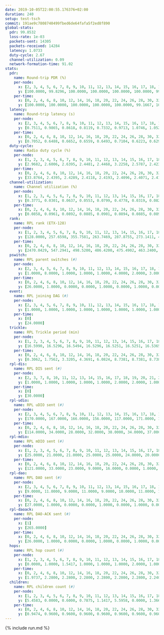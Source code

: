 ```yaml
---
date: 2019-10-05T22:00:55.176376+02:00
duration: 240
setup: test-tsch
commit: 191ae9c7808740499fbed6de64fafa5f2ed8f890
global-stats:
  pdr: 99.8532
  loss-rate: 1e-03
  packets-sent: 14305
  packets-received: 14284
  latency: 1.0733
  duty-cycle: 2.67
  channel-utilization: 0.09
  network-formation-time: 91.02
stats:
  pdr:
    name: Round-trip PDR (%)
    per-node:
      x: [2, 3, 4, 5, 6, 7, 8, 9, 10, 11, 12, 13, 14, 15, 16, 17, 18, 19, 20, 21, 22, 23, 24, 25]
      y: [100.0000, 99.8296, 100.0000, 100.0000, 100.0000, 100.0000, 99.8322, 99.1857, 100.0000, 100.0000, 100.0000, 100.0000, 100.0000, 99.6700, 100.0000, 99.6633, 99.8314, 99.6743, 99.8224, 99.8233, 99.5253, 100.0000, 99.8415, 99.8374]
    per-time:
      x: [0, 2, 4, 6, 8, 10, 12, 14, 16, 18, 20, 22, 24, 26, 28, 30, 32, 34, 36, 38, 40, 42, 44, 46, 48, 50, 52, 54, 56, 58, 60, 62, 64, 66, 68, 70, 72, 74, 76, 78, 80, 82, 84, 86, 88, 90, 92, 94, 96, 98, 100, 102, 104, 106, 108, 110, 112, 114, 116, 118, 120, 122, 124, 126, 128, 130, 132, 134, 136, 138, 140, 142, 144, 146, 148, 150, 152, 154, 156, 158, 160, 162, 164, 166, 168, 170, 172, 174, 176, 178, 180, 182, 184, 186, 188, 190, 192, 194, 196, 198, 200, 202, 204, 206, 208, 210, 212, 214, 216, 218, 220, 222, 224, 226, 228, 230, 232, 234, 236, 238]
      y: [100.0000, 100.0000, 100.0000, 100.0000, 100.0000, 99.1667, 100.0000, 99.1667, 100.0000, 100.0000, 100.0000, 100.0000, 100.0000, 99.1667, 100.0000, 98.3333, 99.1667, 99.1736, 99.1667, 100.0000, 100.0000, 100.0000, 100.0000, 96.6667, 100.0000, 98.3333, 100.0000, 100.0000, 100.0000, 100.0000, 100.0000, 99.1667, 100.0000, 100.0000, 100.0000, 100.0000, 100.0000, 100.0000, 100.0000, 99.1667, 100.0000, 100.0000, 99.1667, 100.0000, 100.0000, 100.0000, 100.0000, 99.1736, 100.0000, 100.0000, 100.0000, 100.0000, 100.0000, 100.0000, 100.0000, 100.0000, 100.0000, 100.0000, 100.0000, 100.0000, 100.0000, 100.0000, 100.0000, 100.0000, 100.0000, 100.0000, 100.0000, 100.0000, 100.0000, 100.0000, 100.0000, 100.0000, 100.0000, 100.0000, 100.0000, 99.1667, 100.0000, 100.0000, 100.0000, 100.0000, 100.0000, 100.0000, 100.0000, 100.0000, 100.0000, 100.0000, 100.0000, 100.0000, 100.0000, 100.0000, 100.0000, 100.0000, 100.0000, 100.0000, 100.0000, 100.0000, 100.0000, 100.0000, 100.0000, 100.0000, 99.1736, 99.1667, 100.0000, 100.0000, 100.0000, 100.0000, 100.0000, 100.0000, 100.0000, 100.0000, 100.0000, 100.0000, 100.0000, 100.0000, 100.0000, 100.0000, 100.0000, 100.0000, 100.0000, 100.0000]
  latency:
    name: Round-trip latency (s)
    per-node:
      x: [2, 3, 4, 5, 6, 7, 8, 9, 10, 11, 12, 13, 14, 15, 16, 17, 18, 19, 20, 21, 22, 23, 24, 25]
      y: [0.7511, 0.9865, 0.8618, 0.8119, 0.7332, 0.9713, 1.0746, 1.0520, 0.9716, 1.0378, 1.0159, 0.9368, 1.1057, 1.0359, 0.9308, 1.2824, 1.1240, 1.2245, 1.1657, 1.2066, 1.2747, 1.3478, 1.3567, 1.4562]
    per-time:
      x: [0, 2, 4, 6, 8, 10, 12, 14, 16, 18, 20, 22, 24, 26, 28, 30, 32, 34, 36, 38, 40, 42, 44, 46, 48, 50, 52, 54, 56, 58, 60, 62, 64, 66, 68, 70, 72, 74, 76, 78, 80, 82, 84, 86, 88, 90, 92, 94, 96, 98, 100, 102, 104, 106, 108, 110, 112, 114, 116, 118, 120, 122, 124, 126, 128, 130, 132, 134, 136, 138, 140, 142, 144, 146, 148, 150, 152, 154, 156, 158, 160, 162, 164, 166, 168, 170, 172, 174, 176, 178, 180, 182, 184, 186, 188, 190, 192, 194, 196, 198, 200, 202, 204, 206, 208, 210, 212, 214, 216, 218, 220, 222, 224, 226, 228, 230, 232, 234, 236, 238]
      y: [0.7052, 0.6488, 0.6652, 0.6559, 0.6493, 0.7104, 0.6223, 0.6296, 0.6191, 0.6732, 0.6336, 0.6049, 0.6816, 0.7331, 0.6733, 0.6913, 0.6605, 0.6590, 0.6974, 0.7563, 0.6921, 0.7007, 0.7920, 0.7769, 0.6855, 0.7405, 0.6785, 0.7162, 0.8175, 0.8348, 0.6912, 0.6703, 0.5957, 0.5754, 0.6060, 0.7331, 0.8030, 0.6683, 0.6579, 0.6725, 0.6465, 0.6653, 0.6441, 0.6609, 0.7330, 0.6629, 0.6569, 0.7019, 0.6990, 0.6756, 0.6528, 0.6977, 0.6501, 0.8422, 0.8355, 0.8121, 0.6474, 0.7283, 0.6766, 1.0317, 1.3075, 1.0157, 0.8965, 0.8449, 0.6900, 1.0579, 1.4678, 1.4763, 1.2163, 0.9711, 0.8110, 1.2004, 1.5461, 1.5198, 1.5002, 1.4465, 1.2119, 1.2012, 1.5797, 1.5463, 1.5688, 1.6223, 1.4968, 1.4792, 1.5639, 1.5341, 1.6295, 1.6150, 1.5799, 1.5610, 1.5769, 1.5846, 1.5702, 1.5870, 1.5894, 1.5943, 1.5598, 1.5722, 1.5476, 1.6097, 1.6248, 1.6012, 1.5794, 1.5686, 1.5980, 1.5246, 1.6113, 1.5778, 1.5498, 1.5170, 1.5407, 1.5458, 1.5602, 1.6179, 1.5401, 1.5637, 1.5957, 1.5634, 1.5632, 1.5236]
  duty-cycle:
    name: Radio duty cycle (%)
    per-node:
      x: [1, 2, 3, 4, 5, 6, 7, 8, 9, 10, 11, 12, 13, 14, 15, 16, 17, 18, 19, 20, 21, 22, 23, 24, 25]
      y: [2.9682, 2.6006, 2.6395, 2.4481, 2.4468, 3.2258, 2.5787, 2.4239, 2.4368, 2.4501, 2.6354, 2.6848, 2.7172, 2.6184, 2.6051, 2.7842, 2.5884, 2.6527, 2.7349, 2.7388, 2.8268, 2.6392, 2.7201, 2.7064, 2.8505]
    per-time:
      x: [0, 2, 4, 6, 8, 10, 12, 14, 16, 18, 20, 22, 24, 26, 28, 30, 32, 34, 36, 38, 40, 42, 44, 46, 48, 50, 52, 54, 56, 58, 60, 62, 64, 66, 68, 70, 72, 74, 76, 78, 80, 82, 84, 86, 88, 90, 92, 94, 96, 98, 100, 102, 104, 106, 108, 110, 112, 114, 116, 118, 120, 122, 124, 126, 128, 130, 132, 134, 136, 138, 140, 142, 144, 146, 148, 150, 152, 154, 156, 158, 160, 162, 164, 166, 168, 170, 172, 174, 176, 178, 180, 182, 184, 186, 188, 190, 192, 194, 196, 198, 200, 202, 204, 206, 208, 210, 212, 214, 216, 218, 220, 222, 224, 226, 228, 230, 232, 234, 236, 238]
      y: [33.8764, 2.4395, 2.4289, 2.4118, 2.4193, 2.4096, 2.4071, 2.4127, 2.4027, 2.3947, 2.4055, 2.3971, 2.4057, 2.4118, 2.4400, 2.4112, 2.4228, 2.4237, 2.3998, 2.4153, 2.4225, 2.4241, 2.4279, 2.4409, 2.4265, 2.4148, 2.4236, 2.4141, 2.4291, 2.4486, 2.4380, 2.4200, 2.4213, 2.3964, 2.3972, 2.4013, 2.4126, 2.4194, 2.3961, 2.4051, 2.4147, 2.4029, 2.4010, 2.4015, 2.3909, 2.4108, 2.4035, 2.4084, 2.4207, 2.4008, 2.4102, 2.4103, 2.4001, 2.3929, 2.3955, 2.3930, 2.4077, 2.4083, 2.4147, 2.4044, 2.3976, 2.4024, 2.4011, 2.4007, 2.4018, 2.4020, 2.4022, 2.4030, 2.4055, 2.4066, 2.4063, 2.4105, 2.4052, 2.3935, 2.3863, 2.3945, 2.3930, 2.4041, 2.3916, 2.3883, 2.3913, 2.3994, 2.4090, 2.4053, 2.3970, 2.3948, 2.4173, 2.4074, 2.3986, 2.3966, 2.4009, 2.3856, 2.4062, 2.3910, 2.3990, 2.4101, 2.3909, 2.3942, 2.3896, 2.3924, 2.4152, 2.4161, 2.4175, 2.4113, 2.3889, 2.4081, 2.3944, 2.4031, 2.4016, 2.3910, 2.3912, 2.3991, 2.4009, 2.4055, 2.4187, 2.3979, 2.4071, 2.4004, 2.4080, 2.4066]
  channel-utilization:
    name: Channel utilization (%)
    per-node:
      x: [1, 2, 3, 4, 5, 6, 7, 8, 9, 10, 11, 12, 13, 14, 15, 16, 17, 18, 19, 20, 21, 22, 23, 24, 25]
      y: [0.3771, 0.0301, 0.0637, 0.0553, 0.0799, 0.4778, 0.0319, 0.0827, 0.0335, 0.0366, 0.0345, 0.0447, 0.1712, 0.0312, 0.0784, 0.1341, 0.0347, 0.0672, 0.0462, 0.0481, 0.0560, 0.0511, 0.0324, 0.0320, 0.0331]
    per-time:
      x: [0, 2, 4, 6, 8, 10, 12, 14, 16, 18, 20, 22, 24, 26, 28, 30, 32, 34, 36, 38, 40, 42, 44, 46, 48, 50, 52, 54, 56, 58, 60, 62, 64, 66, 68, 70, 72, 74, 76, 78, 80, 82, 84, 86, 88, 90, 92, 94, 96, 98, 100, 102, 104, 106, 108, 110, 112, 114, 116, 118, 120, 122, 124, 126, 128, 130, 132, 134, 136, 138, 140, 142, 144, 146, 148, 150, 152, 154, 156, 158, 160, 162, 164, 166, 168, 170, 172, 174, 176, 178, 180, 182, 184, 186, 188, 190, 192, 194, 196, 198, 200, 202, 204, 206, 208, 210, 212, 214, 216, 218, 220, 222, 224, 226, 228, 230, 232, 234, 236, 238]
      y: [0.0858, 0.0961, 0.0892, 0.0885, 0.0901, 0.0894, 0.0885, 0.0892, 0.0820, 0.0812, 0.0878, 0.0837, 0.0876, 0.0903, 0.1019, 0.0890, 0.0955, 0.0935, 0.0846, 0.0934, 0.0939, 0.0953, 0.0964, 0.1055, 0.0959, 0.0904, 0.0932, 0.0900, 0.0977, 0.1075, 0.1001, 0.0914, 0.0924, 0.0815, 0.0825, 0.0817, 0.0901, 0.0939, 0.0817, 0.0869, 0.0897, 0.0851, 0.0850, 0.0820, 0.0810, 0.0897, 0.0847, 0.0877, 0.0909, 0.0816, 0.0871, 0.0858, 0.0826, 0.0800, 0.0813, 0.0790, 0.0873, 0.0852, 0.0889, 0.0835, 0.0823, 0.0842, 0.0834, 0.0847, 0.0841, 0.0832, 0.0843, 0.0831, 0.0858, 0.0841, 0.0846, 0.0895, 0.0865, 0.0821, 0.0777, 0.0801, 0.0793, 0.0834, 0.0798, 0.0798, 0.0793, 0.0840, 0.0880, 0.0870, 0.0795, 0.0800, 0.0911, 0.0868, 0.0847, 0.0824, 0.0867, 0.0803, 0.0869, 0.0796, 0.0835, 0.0882, 0.0787, 0.0829, 0.0808, 0.0813, 0.0937, 0.0902, 0.0904, 0.0867, 0.0787, 0.0883, 0.0827, 0.0850, 0.0847, 0.0820, 0.0784, 0.0832, 0.0823, 0.0862, 0.0945, 0.0837, 0.0875, 0.0869, 0.0865, 0.0858]
  rank:
    name: RPL rank (ETX-128)
    per-node:
      x: [1, 2, 3, 4, 5, 6, 7, 8, 9, 10, 11, 12, 13, 14, 15, 16, 17, 18, 19, 20, 21, 22, 23, 24, 25]
      y: [128.0000, 257.6598, 355.7581, 263.7469, 287.8755, 273.1411, 404.5410, 347.2851, 485.8683, 428.8770, 720.7438, 437.0082, 439.8683, 531.2186, 452.8683, 439.4362, 552.5587, 861.1250, 583.5668, 617.2582, 621.7571, 623.3482, 727.5156, 727.2400, 727.5223]
    per-time:
      x: [0, 2, 4, 6, 8, 10, 12, 14, 16, 18, 20, 22, 24, 26, 28, 30, 32, 34, 36, 38, 40, 42, 44, 46, 48, 50, 52, 54, 56, 58, 60, 62, 64, 66, 68, 70, 72, 74, 76, 78, 80, 82, 84, 86, 88, 90, 92, 94, 96, 98, 100, 102, 104, 106, 108, 110, 112, 114, 116, 118, 120, 122, 124, 126, 128, 130, 132, 134, 136, 138, 140, 142, 144, 146, 148, 150, 152, 154, 156, 158, 160, 162, 164, 166, 168, 170, 172, 174, 176, 178, 180, 182, 184, 186, 188, 190, 192, 194, 196, 198, 200, 202, 204, 206, 208, 210, 212, 214, 216, 218, 220, 222, 224, 226, 228, 230, 232, 234, 236, 238]
      y: [2470.0429, 547.2941, 498.5200, 486.4200, 475.4902, 463.2400, 485.3333, 532.7400, 520.2400, 515.8400, 514.8600, 531.0192, 530.6415, 523.0769, 515.0000, 527.5800, 533.4528, 542.3462, 553.4600, 550.7358, 538.3529, 536.3269, 537.1111, 542.8846, 545.3137, 529.8600, 529.0600, 520.9020, 518.9608, 531.2830, 514.7593, 517.3269, 513.0600, 505.0600, 498.2400, 488.4314, 490.6863, 489.2885, 493.9800, 490.9400, 488.1154, 478.5000, 466.7500, 473.3000, 469.0600, 468.9800, 473.0784, 469.2308, 465.2353, 458.4400, 461.6200, 461.1200, 448.8800, 447.8800, 444.7400, 447.2000, 458.0769, 449.4400, 447.5800, 442.3600, 438.5200, 438.7000, 446.5882, 443.9216, 442.7059, 438.3529, 438.6800, 433.1000, 442.8200, 436.7400, 434.8039, 438.2885, 435.9608, 428.2941, 426.2400, 431.0196, 437.1000, 437.0600, 437.1000, 435.5600, 434.4200, 441.7115, 443.9808, 437.5294, 433.7400, 436.5000, 435.8039, 435.1765, 438.4118, 438.0000, 435.4902, 437.0800, 431.9038, 429.2600, 428.9600, 472.4528, 470.4000, 473.6000, 473.4400, 479.7647, 485.0702, 457.9615, 462.5400, 461.2200, 459.6400, 465.2745, 458.0784, 458.4038, 454.4000, 449.2549, 444.5000, 438.4314, 432.5800, 429.4600, 437.6000, 438.8824, 433.6538, 427.2400, 427.3529, 427.9020]
  pswitch:
    name: RPL parent switches (#)
    per-node:
      x: [2, 3, 4, 5, 6, 7, 8, 9, 10, 11, 12, 13, 14, 15, 16, 17, 18, 19, 20, 21, 22, 23, 24, 25]
      y: [1.0000, 8.0000, 1.0000, 1.0000, 1.0000, 4.0000, 2.0000, 3.0000, 4.0000, 2.0000, 4.0000, 3.0000, 7.0000, 3.0000, 3.0000, 7.0000, 8.0000, 8.0000, 5.0000, 8.0000, 7.0000, 17.0000, 11.0000, 8.0000]
    per-time:
      x: [0, 2, 4, 6, 8, 10, 12, 14, 16, 18, 20, 22, 24, 26, 28, 30, 32, 34, 36, 38, 40, 42, 44, 46, 48, 50, 52, 54, 56, 58, 60, 62, 64, 66, 68, 70, 72, 74, 76, 78, 80, 82, 84, 86, 88, 90, 92, 94, 96, 98, 100, 102, 104, 106, 108, 110, 112, 114, 116, 118, 120, 122, 124, 126, 128, 130, 132, 134, 136, 138, 140, 142, 144, 146, 148, 150, 152, 154, 156, 158, 160, 162, 164, 166, 168, 170, 172, 174, 176, 178, 180, 182, 184, 186, 188, 190, 192, 194, 196, 198, 200, 202, 204, 206, 208, 210, 212, 214, 216, 218, 220, 222, 224, 226, 228, 230, 232, 234, 236, 238]
      y: [26.0000, 1.0000, 0.0000, 0.0000, 1.0000, 0.0000, 1.0000, 0.0000, 0.0000, 0.0000, 0.0000, 2.0000, 3.0000, 2.0000, 1.0000, 0.0000, 3.0000, 2.0000, 0.0000, 3.0000, 1.0000, 2.0000, 4.0000, 2.0000, 1.0000, 0.0000, 0.0000, 1.0000, 1.0000, 3.0000, 4.0000, 2.0000, 0.0000, 0.0000, 0.0000, 1.0000, 1.0000, 2.0000, 0.0000, 0.0000, 2.0000, 0.0000, 2.0000, 0.0000, 0.0000, 0.0000, 1.0000, 2.0000, 1.0000, 0.0000, 0.0000, 0.0000, 0.0000, 0.0000, 0.0000, 0.0000, 2.0000, 0.0000, 0.0000, 0.0000, 0.0000, 0.0000, 1.0000, 1.0000, 1.0000, 1.0000, 0.0000, 0.0000, 0.0000, 0.0000, 1.0000, 2.0000, 1.0000, 1.0000, 0.0000, 1.0000, 0.0000, 0.0000, 0.0000, 0.0000, 0.0000, 2.0000, 2.0000, 1.0000, 0.0000, 0.0000, 1.0000, 1.0000, 1.0000, 1.0000, 1.0000, 0.0000, 2.0000, 0.0000, 0.0000, 3.0000, 0.0000, 0.0000, 0.0000, 1.0000, 7.0000, 2.0000, 0.0000, 0.0000, 0.0000, 1.0000, 1.0000, 2.0000, 0.0000, 1.0000, 0.0000, 1.0000, 0.0000, 0.0000, 0.0000, 1.0000, 2.0000, 0.0000, 1.0000, 1.0000]
  event:
    name: RPL joining DAG (#)
    per-node:
      x: [2, 3, 4, 5, 6, 7, 8, 9, 10, 11, 12, 13, 14, 15, 16, 17, 18, 19, 20, 21, 22, 23, 24, 25]
      y: [1.0000, 1.0000, 1.0000, 1.0000, 1.0000, 1.0000, 1.0000, 1.0000, 1.0000, 1.0000, 1.0000, 1.0000, 1.0000, 1.0000, 1.0000, 1.0000, 1.0000, 1.0000, 1.0000, 1.0000, 1.0000, 1.0000, 1.0000, 1.0000]
    per-time:
      x: [0]
      y: [24.0000]
  trickle:
    name: RPL Trickle period (min)
    per-node:
      x: [1, 2, 3, 4, 5, 6, 7, 8, 9, 10, 11, 12, 13, 14, 15, 16, 17, 18, 19, 20, 21, 22, 23, 24, 25]
      y: [16.5990, 16.5296, 16.5494, 16.5296, 16.5251, 16.5251, 16.5365, 16.4720, 16.5380, 16.5418, 16.5262, 16.5340, 16.5306, 16.5454, 16.5312, 16.5301, 16.4796, 16.5492, 16.5985, 16.6056, 16.5631, 16.4923, 16.5621, 16.6090, 16.5985]
    per-time:
      x: [0, 2, 4, 6, 8, 10, 12, 14, 16, 18, 20, 22, 24, 26, 28, 30, 32, 34, 36, 38, 40, 42, 44, 46, 48, 50, 52, 54, 56, 58, 60, 62, 64, 66, 68, 70, 72, 74, 76, 78, 80, 82, 84, 86, 88, 90, 92, 94, 96, 98, 100, 102, 104, 106, 108, 110, 112, 114, 116, 118, 120, 122, 124, 126, 128, 130, 132, 134, 136, 138, 140, 142, 144, 146, 148, 150, 152, 154, 156, 158, 160, 162, 164, 166, 168, 170, 172, 174, 176, 178, 180, 182, 184, 186, 188, 190, 192, 194, 196, 198, 200, 202, 204, 206, 208, 210, 212, 214, 216, 218, 220, 222, 224, 226, 228, 230, 232, 234, 236, 238]
      y: [0.3062, 1.7562, 3.3205, 4.3691, 6.0824, 8.7381, 8.7381, 8.7381, 8.7381, 17.4763, 17.4763, 17.4763, 17.4763, 17.4763, 17.4763, 17.4763, 17.4763, 17.4763, 17.4763, 17.4763, 17.4763, 17.4763, 17.4763, 17.4763, 17.4763, 17.4763, 17.4763, 17.4763, 17.4763, 17.4763, 17.4763, 17.4763, 17.4763, 17.4763, 17.4763, 17.4763, 17.4763, 17.4763, 17.4763, 17.4763, 17.4763, 17.4763, 17.4763, 17.4763, 17.4763, 17.4763, 17.4763, 17.4763, 17.4763, 17.4763, 17.4763, 17.4763, 17.4763, 17.4763, 17.4763, 17.4763, 17.4763, 17.4763, 17.4763, 17.4763, 17.4763, 17.4763, 17.4763, 17.4763, 17.4763, 17.4763, 17.4763, 17.4763, 17.4763, 17.4763, 17.4763, 17.4763, 17.4763, 17.4763, 17.4763, 17.4763, 17.4763, 17.4763, 17.4763, 17.4763, 17.4763, 17.4763, 17.4763, 17.4763, 17.4763, 17.4763, 17.4763, 17.4763, 17.4763, 17.4763, 17.4763, 17.4763, 17.4763, 17.4763, 17.4763, 17.4763, 17.4763, 17.4763, 17.4763, 17.4763, 17.4763, 17.4763, 17.4763, 17.4763, 17.4763, 17.4763, 17.4763, 17.4763, 17.4763, 17.4763, 17.4763, 17.4763, 17.4763, 17.4763, 17.4763, 17.4763, 17.4763, 17.4763, 17.4763, 17.4763]
  rpl-dis:
    name: RPL DIS sent (#)
    per-node:
      x: [2, 3, 7, 8, 10, 11, 12, 13, 14, 15, 16, 17, 18, 19, 20, 21, 22, 23, 24, 25]
      y: [1.0000, 1.0000, 1.0000, 1.0000, 1.0000, 2.0000, 2.0000, 1.0000, 1.0000, 1.0000, 1.0000, 1.0000, 2.0000, 2.0000, 2.0000, 2.0000, 1.0000, 2.0000, 3.0000, 2.0000]
    per-time:
      x: [0]
      y: [30.0000]
  rpl-udio:
    name: RPL uDIO sent (#)
    per-node:
      x: [2, 3, 4, 5, 6, 7, 8, 9, 10, 11, 12, 13, 14, 15, 16, 17, 18, 19, 20, 21, 22, 23, 24, 25]
      y: [170.0000, 167.0000, 166.0000, 156.0000, 117.0000, 171.0000, 165.0000, 162.0000, 161.0000, 159.0000, 160.0000, 166.0000, 165.0000, 163.0000, 166.0000, 172.0000, 168.0000, 170.0000, 167.0000, 166.0000, 165.0000, 178.0000, 170.0000, 166.0000]
    per-time:
      x: [0, 2, 4, 6, 8, 10, 12, 14, 16, 18, 20, 22, 24, 26, 28, 30, 32, 34, 36, 38, 40, 42, 44, 46, 48, 50, 52, 54, 56, 58, 60, 62, 64, 66, 68, 70, 72, 74, 76, 78, 80, 82, 84, 86, 88, 90, 92, 94, 96, 98, 100, 102, 104, 106, 108, 110, 112, 114, 116, 118, 120, 122, 124, 126, 128, 130, 132, 134, 136, 138, 140, 142, 144, 146, 148, 150, 152, 154, 156, 158, 160, 162, 164, 166, 168, 170, 172, 174, 176, 178, 180, 182, 184, 186, 188, 190, 192, 194, 196, 198, 200, 202, 204, 206, 208, 210, 212, 214, 216, 218, 220, 222, 224, 226, 228, 230, 232, 234, 236, 238, 240]
      y: [114.0000, 34.0000, 28.0000, 32.0000, 38.0000, 34.0000, 37.0000, 34.0000, 36.0000, 34.0000, 31.0000, 37.0000, 29.0000, 31.0000, 32.0000, 33.0000, 32.0000, 42.0000, 30.0000, 28.0000, 30.0000, 32.0000, 36.0000, 32.0000, 33.0000, 31.0000, 33.0000, 30.0000, 26.0000, 30.0000, 37.0000, 33.0000, 34.0000, 29.0000, 31.0000, 28.0000, 32.0000, 30.0000, 30.0000, 34.0000, 32.0000, 32.0000, 31.0000, 34.0000, 31.0000, 35.0000, 35.0000, 32.0000, 30.0000, 35.0000, 29.0000, 35.0000, 32.0000, 30.0000, 32.0000, 36.0000, 29.0000, 35.0000, 26.0000, 34.0000, 31.0000, 32.0000, 31.0000, 32.0000, 35.0000, 28.0000, 30.0000, 32.0000, 34.0000, 30.0000, 28.0000, 34.0000, 34.0000, 30.0000, 32.0000, 32.0000, 32.0000, 32.0000, 30.0000, 32.0000, 33.0000, 30.0000, 32.0000, 29.0000, 37.0000, 31.0000, 34.0000, 31.0000, 26.0000, 31.0000, 34.0000, 33.0000, 33.0000, 27.0000, 30.0000, 47.0000, 28.0000, 31.0000, 32.0000, 28.0000, 34.0000, 34.0000, 35.0000, 29.0000, 31.0000, 33.0000, 33.0000, 34.0000, 32.0000, 34.0000, 29.0000, 37.0000, 36.0000, 30.0000, 29.0000, 29.0000, 29.0000, 31.0000, 34.0000, 33.0000, 0.0000]
  rpl-mdio:
    name: RPL mDIO sent (#)
    per-node:
      x: [1, 2, 3, 4, 5, 6, 7, 8, 9, 10, 11, 12, 13, 14, 15, 16, 17, 18, 19, 20, 21, 22, 23, 24, 25]
      y: [25.0000, 21.0000, 21.0000, 25.0000, 25.0000, 24.0000, 20.0000, 20.0000, 21.0000, 20.0000, 20.0000, 21.0000, 23.0000, 20.0000, 22.0000, 22.0000, 22.0000, 22.0000, 21.0000, 20.0000, 20.0000, 23.0000, 21.0000, 20.0000, 20.0000]
    per-time:
      x: [0, 2, 4, 6, 8, 10, 12, 14, 16, 18, 20, 22, 24, 26, 28, 30, 32, 34, 36, 38, 40, 42, 44, 46, 48, 50, 52, 54, 56, 58, 60, 62, 64, 66, 68, 70, 72, 74, 76, 78, 80, 82, 84, 86, 88, 90, 92, 94, 96, 98, 100, 102, 104, 106, 108, 110, 112, 114, 116, 118, 120, 122, 124, 126, 128, 130, 132, 134, 136, 138, 140, 142, 144, 146, 148, 150, 152, 154, 156, 158, 160, 162, 164, 166, 168, 170, 172, 174, 176, 178, 180, 182, 184, 186, 188, 190, 192, 194, 196, 198, 200, 202, 204, 206, 208, 210, 212, 214, 216, 218, 220, 222, 224, 226, 228, 230, 232, 234, 236, 238]
      y: [121.0000, 33.0000, 23.0000, 9.0000, 16.0000, 0.0000, 1.0000, 11.0000, 9.0000, 4.0000, 0.0000, 0.0000, 0.0000, 1.0000, 8.0000, 5.0000, 6.0000, 5.0000, 0.0000, 0.0000, 0.0000, 0.0000, 5.0000, 2.0000, 9.0000, 5.0000, 4.0000, 0.0000, 0.0000, 0.0000, 0.0000, 5.0000, 7.0000, 4.0000, 4.0000, 5.0000, 0.0000, 0.0000, 0.0000, 2.0000, 5.0000, 4.0000, 6.0000, 8.0000, 0.0000, 0.0000, 0.0000, 0.0000, 7.0000, 4.0000, 2.0000, 8.0000, 4.0000, 0.0000, 0.0000, 0.0000, 0.0000, 9.0000, 5.0000, 8.0000, 1.0000, 2.0000, 0.0000, 0.0000, 0.0000, 2.0000, 5.0000, 6.0000, 4.0000, 6.0000, 2.0000, 0.0000, 0.0000, 0.0000, 2.0000, 5.0000, 7.0000, 8.0000, 2.0000, 1.0000, 0.0000, 0.0000, 0.0000, 4.0000, 9.0000, 6.0000, 4.0000, 2.0000, 0.0000, 0.0000, 0.0000, 0.0000, 6.0000, 2.0000, 6.0000, 9.0000, 2.0000, 0.0000, 0.0000, 0.0000, 0.0000, 9.0000, 7.0000, 6.0000, 3.0000, 0.0000, 0.0000, 0.0000, 0.0000, 1.0000, 5.0000, 6.0000, 7.0000, 6.0000, 0.0000, 0.0000, 0.0000, 0.0000, 5.0000, 7.0000]
  rpl-dao:
    name: RPL DAO sent (#)
    per-node:
      x: [2, 3, 4, 5, 6, 7, 8, 9, 10, 11, 12, 13, 14, 15, 16, 17, 18, 19, 20, 21, 22, 23, 24, 25]
      y: [9.0000, 11.0000, 9.0000, 11.0000, 9.0000, 10.0000, 11.0000, 11.0000, 10.0000, 10.0000, 10.0000, 10.0000, 11.0000, 10.0000, 10.0000, 13.0000, 12.0000, 12.0000, 11.0000, 12.0000, 12.0000, 18.0000, 15.0000, 13.0000]
    per-time:
      x: [0, 2, 4, 6, 8, 10, 12, 14, 16, 18, 20, 22, 24, 26, 28, 30, 32, 34, 36, 38, 40, 42, 44, 46, 48, 50, 52, 54, 56, 58, 60, 62, 64, 66, 68, 70, 72, 74, 76, 78, 80, 82, 84, 86, 88, 90, 92, 94, 96, 98, 100, 102, 104, 106, 108, 110, 112, 114, 116, 118, 120, 122, 124, 126, 128, 130, 132, 134, 136, 138, 140, 142, 144, 146, 148, 150, 152, 154, 156, 158, 160, 162, 164, 166, 168, 170, 172, 174, 176, 178, 180, 182, 184, 186, 188, 190, 192, 194, 196, 198, 200, 202, 204, 206, 208, 210, 212, 214, 216, 218, 220, 222, 224, 226, 228, 230, 232, 234, 236, 238, 240]
      y: [27.0000, 1.0000, 0.0000, 0.0000, 1.0000, 0.0000, 1.0000, 0.0000, 0.0000, 0.0000, 0.0000, 2.0000, 3.0000, 2.0000, 19.0000, 0.0000, 3.0000, 2.0000, 0.0000, 3.0000, 1.0000, 2.0000, 3.0000, 2.0000, 1.0000, 0.0000, 1.0000, 1.0000, 9.0000, 4.0000, 3.0000, 2.0000, 0.0000, 0.0000, 1.0000, 1.0000, 1.0000, 5.0000, 1.0000, 0.0000, 2.0000, 0.0000, 8.0000, 6.0000, 1.0000, 2.0000, 1.0000, 2.0000, 2.0000, 0.0000, 1.0000, 0.0000, 1.0000, 0.0000, 2.0000, 0.0000, 5.0000, 9.0000, 1.0000, 3.0000, 0.0000, 0.0000, 2.0000, 2.0000, 2.0000, 1.0000, 1.0000, 0.0000, 2.0000, 0.0000, 5.0000, 8.0000, 3.0000, 3.0000, 1.0000, 1.0000, 0.0000, 1.0000, 1.0000, 1.0000, 0.0000, 3.0000, 2.0000, 2.0000, 0.0000, 7.0000, 5.0000, 3.0000, 3.0000, 1.0000, 1.0000, 0.0000, 2.0000, 1.0000, 0.0000, 4.0000, 0.0000, 2.0000, 0.0000, 6.0000, 11.0000, 3.0000, 2.0000, 0.0000, 0.0000, 1.0000, 1.0000, 3.0000, 0.0000, 2.0000, 0.0000, 1.0000, 0.0000, 6.0000, 5.0000, 4.0000, 5.0000, 0.0000, 1.0000, 1.0000, 0.0000]
  rpl-daoack:
    name: RPL DAO-ACK sent (#)
    per-node:
      x: [1]
      y: [265.0000]
    per-time:
      x: [0, 2, 4, 6, 8, 10, 12, 14, 16, 18, 20, 22, 24, 26, 28, 30, 32, 34, 36, 38, 40, 42, 44, 46, 48, 50, 52, 54, 56, 58, 60, 62, 64, 66, 68, 70, 72, 74, 76, 78, 80, 82, 84, 86, 88, 90, 92, 94, 96, 98, 100, 102, 104, 106, 108, 110, 112, 114, 116, 118, 120, 122, 124, 126, 128, 130, 132, 134, 136, 138, 140, 142, 144, 146, 148, 150, 152, 154, 156, 158, 160, 162, 164, 166, 168, 170, 172, 174, 176, 178, 180, 182, 184, 186, 188, 190, 192, 194, 196, 198, 200, 202, 204, 206, 208, 210, 212, 214, 216, 218, 220, 222, 224, 226, 228, 230, 232, 234, 236, 238, 240]
      y: [26.0000, 1.0000, 0.0000, 0.0000, 1.0000, 0.0000, 1.0000, 0.0000, 0.0000, 0.0000, 0.0000, 2.0000, 3.0000, 2.0000, 18.0000, 0.0000, 3.0000, 2.0000, 0.0000, 3.0000, 1.0000, 2.0000, 3.0000, 2.0000, 1.0000, 0.0000, 1.0000, 1.0000, 9.0000, 4.0000, 3.0000, 2.0000, 0.0000, 0.0000, 1.0000, 1.0000, 1.0000, 5.0000, 1.0000, 0.0000, 2.0000, 0.0000, 7.0000, 6.0000, 1.0000, 2.0000, 1.0000, 2.0000, 2.0000, 0.0000, 1.0000, 0.0000, 1.0000, 0.0000, 2.0000, 0.0000, 5.0000, 9.0000, 1.0000, 3.0000, 0.0000, 0.0000, 2.0000, 2.0000, 2.0000, 1.0000, 1.0000, 0.0000, 2.0000, 0.0000, 5.0000, 8.0000, 3.0000, 3.0000, 1.0000, 1.0000, 0.0000, 1.0000, 1.0000, 1.0000, 0.0000, 3.0000, 2.0000, 2.0000, 0.0000, 7.0000, 5.0000, 3.0000, 3.0000, 1.0000, 1.0000, 0.0000, 2.0000, 1.0000, 0.0000, 4.0000, 0.0000, 2.0000, 0.0000, 6.0000, 10.0000, 3.0000, 2.0000, 0.0000, 0.0000, 1.0000, 1.0000, 3.0000, 0.0000, 2.0000, 0.0000, 1.0000, 0.0000, 6.0000, 4.0000, 4.0000, 5.0000, 0.0000, 1.0000, 1.0000, 0.0000]
  hops:
    name: RPL hop count (#)
    per-node:
      x: [1, 2, 3, 4, 5, 6, 7, 8, 9, 10, 11, 12, 13, 14, 15, 16, 17, 18, 19, 20, 21, 22, 23, 24, 25]
      y: [0.0000, 1.0000, 1.5417, 1.0000, 1.0000, 1.0000, 2.0000, 1.0000, 2.0000, 2.0000, 2.0000, 2.0000, 2.0958, 2.3431, 2.0000, 2.0962, 2.6083, 3.0711, 3.0126, 3.1088, 3.1506, 3.1130, 4.0167, 4.0167, 4.0209]
    per-time:
      x: [0, 2, 4, 6, 8, 10, 12, 14, 16, 18, 20, 22, 24, 26, 28, 30, 32, 34, 36, 38, 40, 42, 44, 46, 48, 50, 52, 54, 56, 58, 60, 62, 64, 66, 68, 70, 72, 74, 76, 78, 80, 82, 84, 86, 88, 90, 92, 94, 96, 98, 100, 102, 104, 106, 108, 110, 112, 114, 116, 118, 120, 122, 124, 126, 128, 130, 132, 134, 136, 138, 140, 142, 144, 146, 148, 150, 152, 154, 156, 158, 160, 162, 164, 166, 168, 170, 172, 174, 176, 178, 180, 182, 184, 186, 188, 190, 192, 194, 196, 198, 200, 202, 204, 206, 208, 210, 212, 214, 216, 218, 220, 222, 224, 226, 228, 230, 232, 234, 236, 238]
      y: [1.9737, 2.2800, 2.2800, 2.2800, 2.2800, 2.2800, 2.2800, 2.2400, 2.2400, 2.2400, 2.2400, 2.2400, 2.2400, 2.2400, 2.2400, 2.2400, 2.2400, 2.2400, 2.2400, 2.3400, 2.4000, 2.3600, 2.4200, 2.4600, 2.4000, 2.4000, 2.4000, 2.4000, 2.4000, 2.5600, 2.6000, 2.2000, 2.2000, 2.2000, 2.2000, 2.2000, 2.2000, 2.2000, 2.2000, 2.2000, 2.2000, 2.2000, 2.2000, 2.2000, 2.2000, 2.2000, 2.2000, 2.2000, 2.2000, 2.2000, 2.2000, 2.2000, 2.2000, 2.2000, 2.2000, 2.2000, 2.2000, 2.2000, 2.2000, 2.2000, 2.2000, 2.2000, 2.2000, 2.2000, 2.2000, 2.1600, 2.1600, 2.1600, 2.1600, 2.1600, 2.1600, 2.1200, 2.1200, 2.1200, 2.1200, 2.1200, 2.1200, 2.1200, 2.1200, 2.1200, 2.1200, 2.1400, 2.1600, 2.1600, 2.1600, 2.1600, 2.1600, 2.1600, 2.1600, 2.1600, 2.1600, 2.1600, 2.1400, 2.1200, 2.1200, 2.1200, 2.1200, 2.1200, 2.1200, 2.1200, 2.1200, 2.1200, 2.1200, 2.1200, 2.1200, 2.1400, 2.2000, 2.2000, 2.2000, 2.2000, 2.2000, 2.2000, 2.2000, 2.2000, 2.2000, 2.1600, 2.1600, 2.1600, 2.1600, 2.1600]
  children:
    name: RPL children count (#)
    per-node:
      x: [1, 2, 3, 4, 5, 6, 7, 8, 9, 10, 11, 12, 13, 14, 15, 16, 17, 18, 19, 20, 21, 22, 23, 24, 25]
      y: [5.4583, 0.0000, 0.6000, 0.7875, 1.1417, 5.5958, 0.0000, 1.3667, 0.0000, 0.0750, 0.0000, 0.2469, 2.5250, 0.0000, 0.7375, 2.2678, 0.0000, 1.0795, 0.3598, 0.4310, 0.7029, 0.5983, 0.0000, 0.0000, 0.0000]
    per-time:
      x: [0, 2, 4, 6, 8, 10, 12, 14, 16, 18, 20, 22, 24, 26, 28, 30, 32, 34, 36, 38, 40, 42, 44, 46, 48, 50, 52, 54, 56, 58, 60, 62, 64, 66, 68, 70, 72, 74, 76, 78, 80, 82, 84, 86, 88, 90, 92, 94, 96, 98, 100, 102, 104, 106, 108, 110, 112, 114, 116, 118, 120, 122, 124, 126, 128, 130, 132, 134, 136, 138, 140, 142, 144, 146, 148, 150, 152, 154, 156, 158, 160, 162, 164, 166, 168, 170, 172, 174, 176, 178, 180, 182, 184, 186, 188, 190, 192, 194, 196, 198, 200, 202, 204, 206, 208, 210, 212, 214, 216, 218, 220, 222, 224, 226, 228, 230, 232, 234, 236, 238]
      y: [0.9474, 0.9600, 0.9600, 0.9600, 0.9600, 0.9600, 0.9600, 0.9600, 0.9600, 0.9600, 0.9600, 0.9600, 0.9600, 0.9600, 0.9600, 0.9600, 0.9600, 0.9600, 0.9600, 0.9600, 0.9600, 0.9600, 0.9600, 0.9600, 0.9600, 0.9600, 0.9600, 0.9600, 0.9600, 0.9600, 0.9600, 0.9600, 0.9600, 0.9600, 0.9600, 0.9600, 0.9600, 0.9600, 0.9600, 0.9600, 0.9600, 0.9600, 0.9600, 0.9600, 0.9600, 0.9600, 0.9600, 0.9600, 0.9600, 0.9600, 0.9600, 0.9600, 0.9600, 0.9600, 0.9600, 0.9600, 0.9600, 0.9600, 0.9600, 0.9600, 0.9600, 0.9600, 0.9600, 0.9600, 0.9600, 0.9600, 0.9600, 0.9600, 0.9600, 0.9600, 0.9600, 0.9600, 0.9600, 0.9600, 0.9600, 0.9600, 0.9600, 0.9600, 0.9600, 0.9600, 0.9600, 0.9600, 0.9600, 0.9600, 0.9600, 0.9600, 0.9600, 0.9600, 0.9600, 0.9600, 0.9600, 0.9600, 0.9600, 0.9600, 0.9600, 0.9600, 0.9600, 0.9600, 0.9600, 0.9600, 0.9600, 0.9600, 0.9600, 0.9600, 0.9600, 0.9600, 0.9600, 0.9600, 0.9600, 0.9600, 0.9600, 0.9600, 0.9600, 0.9600, 0.9600, 0.9600, 0.9600, 0.9600, 0.9600, 0.9600]
---
```


{% include run.md %}
